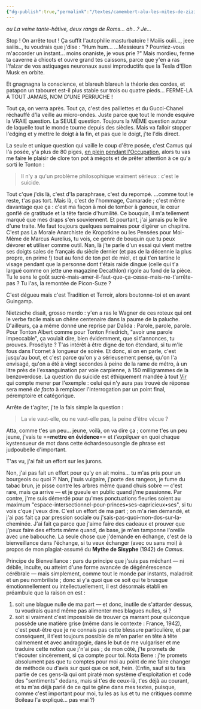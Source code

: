 ```yaml
---
{"dg-publish":true,"permalink":"/textes/camembert-alu-les-mites-de-zizi-feu/","created":"2024-04-08T12:06:16.356+02:00","updated":"2024-04-08T09:52:19.987+02:00"}
---
```


*ou*
*La veine tante-hâtive, deux rangs de Roms... ah...? Je...*

Stop ! On arrête tout ! Ça suffit l'autophilie masturbatoire !
Maiiis ouiii..., jeee saiiis.., tu voudrais que j'dise :
"Hum hum...
...Messieurs ? Pourriez-vous m'accorder un instant... moins onaniste, je vous prie ?"
Mais mordieu, ferme ta caverne à chicots et ouvre grand tes caissons, parce que y'en a ras l'falzar de vos astiquages neuronaux aussi improductifs que la Tesla d'Elon Musk en orbite.

Et gnagnagna la conscience, et blareuh blareuh la théorie des cordes, et patapon un tabouret est-il plus stable sur trois ou quatre pieds...
FERME-LA À TOUT JAMAIS, NOM D'UNE PERRUCHE !

Tout ça, on verra après.
Tout ça, c'est des paillettes et du Gucci-Chanel réchauffé d'la veille au micro-ondes. Juste parce que tout le monde esquive la VRAIE question.
La SEULE question.
Toujours la MÊME question autour de laquelle tout le monde tourne depuis des siècles.
Mais va falloir stopper l'edging et y mettre le doigt à la fin, et pas que le doigt, j'te l'dis direct.

La seule et unique question qui vaille le coup d'être posée, c'est Camus qui l'a posée, y'a plus de 80 piges, [en plein pendant l'Occupation](https://fr.wikipedia.org/wiki/Le_Mythe_de_Sisyphe), alors tu vas me faire le plaisir de clore ton pot à mégots et de prêter attention à ce qu'a sorti le Tonton :

> Il n'y a qu'un problème philosophique vraiment sérieux : c'est le suicide.

Tout c'que j'dis là, c'est d'la paraphrase, c'est du repompé.
...comme tout le reste, t'as pas tort. Mais là, c'est de l'hommage, Camarade ; c'est même davantage que ça : c'est ma façon à moi de tomber à genoux, le cœur gonflé de gratitude et la tête farcie d'humilité.
Ce bouquin, il m'a tellement marqué que mes draps s'en souviennent. Et pourtant, j'ai jamais pu le lire d'une traite. Me faut toujours quelques semaines pour digérer un chapitre. C'est pas La Morale Anarchiste de Kropotkine ou les Pensées pour Moi-Même de Marcus Aurelius, tu vois, ce genre de bouquin que tu peux dévorer **et** utiliser comme outil.
Nan, là j'te parle d'un essai qui vient mettre ses doigts sales de français du siècle dernier (et pas de la décennie la plus propre, en prime !) tout au fond de ton pot de miel, et qui t'en tartine le visage pendant que la personne dont t'étais raide dingue (celle qui t'a largué comme on jette une magazine Decathlon) rigole au fond de la pièce.
Tu le sens le goût sucré-mais-amer-il-faut-que-ça-cesse-mais-ne-t'arrête-pas ? Tu l'as, la remontée de Picon-Suze ?

C'est dégueu mais c'est Tradition et Terroir, alors boutonne-toi et en avant Guingamp.


Nietzsche disait, grosso merdo : y'en a ras le Wagner de ces roteux qui ont le verbe facile mais un chêne centenaire dans la paume de la paluche. D'ailleurs, ça a même donné une reprise par Dalida : Parole, parole, parole.
Pour Tonton Albert comme pour Tonton Friedrich, "avoir une parole impeccable", ça voulait dire, bien évidemment, que si t'annonces, tu prouves. Prosélyte ? T'as intérêt à être digne de ton étendard, si tu m'le fous dans l'cornet à longueur de soirée.
Et donc, si on en parle, c'est jusqu'au bout, et c'est parce qu'on y a sérieusement pensé, qu'on l'a envisagé, qu'on a été à vingt secondes à peine de la rame de métro, à un litre près de l'exsanguination par voie carpienne, à 150 milligrammes de la benzoverdose.
La question du suicide est éthiquement mandée à tout [Vir](https://fr.wiktionary.org/wiki/vir#:~:text=Homme%20m%C3%A2le.&text=Homme%20m%C3%A2le%20mari%C3%A9%2C%20mari%2C%20%C3%A9poux.) qui compte mener par l'exemple : celui qui n'y aura pas trouvé de réponse sera mené *de facto* à remplacer l'interrogation par un point final, péremptoire et catégorique.

Arrête de t'agiter, j'te la fais simple la question :
> La vie vaut-elle, ou ne vaut-elle pas, la peine d'être vécue ?

Atta, comme t'es un peu... jeune, voilà, on va dire ça ; comme t'es un peu jeune, j'vais te ==**mettre en évidence**== et *t'expliquer* en quoi chaque kystensueur de mot dans cette échardesousongle de phrase est judpoubelle d'important.

T'as vu, j'ai fait un effort sur les jurons.

Non, j'ai pas fait un effort pour qu'y en ait moins... tu m'as pris pour un bourgeois ou quoi ?!
Nan, j'suis vulgaire, j'porte des rangeos, je fume du tabac brun, je pisse contre les arbres même quand chuis sobre — c'est rare, mais ça arrive — et je gueule en public quand j'me passionne. Par contre, j'me suis démerdé pour qu'mes ponctuations fleuries soient au maximum "espace-intersectionnel-pour-princes•ses-capricieux•ses", si tu vois c'que j'veux dire.
C'est un effort de ma part ; on m'a rien demandé, et j'ai pas fait ça par pression sociale ou j'sais-pas-quoi-mon-dos-sur-la-cheminée. J'ai fait ça parce que j'aime faire des cadeaux et prouver que j'peux faire des efforts même quand, de base, je m'en tamponne l'oreille avec une babouche. La seule chose que j'demande en échange, c'est de la bienveillance dans l'échange, si tu veux échanger (avec ou sans moi) à propos de mon plagiat-assumé du **Mythe de Sisyphe** (1942) de *Camus*. 

Principe de Bienveillance : pars du principe que j'suis pas méchant — ni débile, inculte, ou atteint d'une forme avancée de dégénérescence cérébrale — mais simplement, comme tout le monde par instants, maladroit et un peu nombriliste ; donc si y'a quoi que ce soit qui te brusque  émotionnellement ou intellectuellement, il est désormais établi en préambule que la raison en est :
1) soit une blague nulle de ma part — et donc, inutile de s'attarder dessus, tu voudrais quand même pas alimenter mes blagues nulles, si ?
2) soit si vraiment c'est impossible de trouver ça marrant pour quiconque possède une matière grise (même dans le contexte : France, 1942), c'est peut-être que je ne connais pas cette  blessure particulière, et par conséquent, il t'est toujours possible  de m'en parler en tête à tête calmement et avec andragogie, dans le but de me vulgariser et me traduire cette notion que j'n'ai pas ; de mon côté, j'te promets de t'écouter sincèrement, si ça compte pour toi.
Nota Bene : j'te promets absolument pas que tu comptes pour moi au point de me faire changer de méthode ou d'avis sur quoi que ce soit, hein. (Enfin, sauf si tu fais partie de ces gens-là qui ont piraté mon système d'exploitation et codé des "sentiments" dedans, mais si t'es de ceux-là, t'es déjà au courant, et tu m'as déjà parlé de ce qui te gêne dans mes textes, puisque, comme c'est important pour moi, tu les as lus et tu me  critiques comme Boileau l'a expliqué... pas vrai ?)

